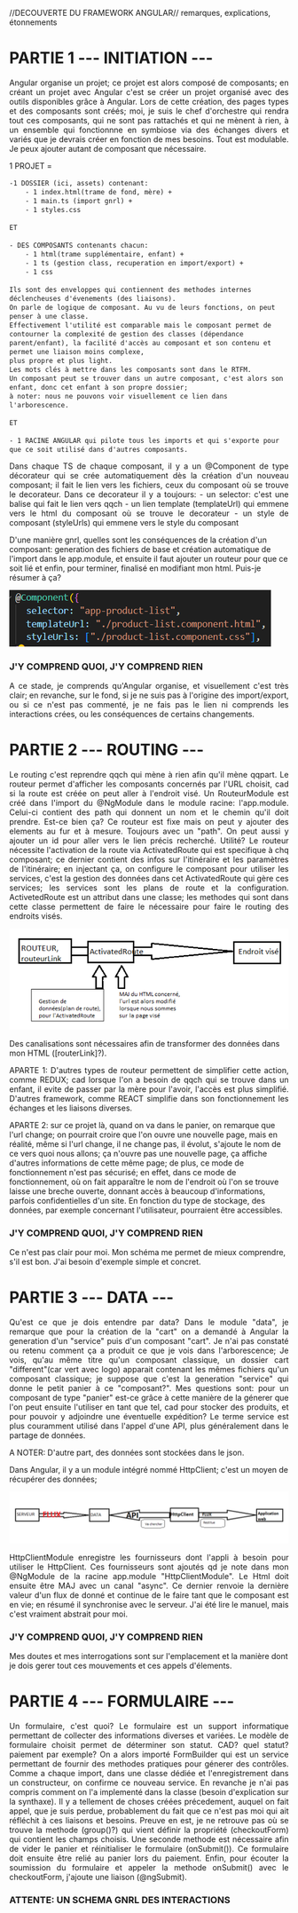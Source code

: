 //DECOUVERTE DU FRAMEWORK ANGULAR// remarques, explications, étonnements  
  

 
# PARTIE 1 --- INITIATION ---  
<p align="justify"> 
Angular organise un projet; ce projet est alors composé de composants; en créant un projet avec Angular c'est se créer un projet organisé avec des outils disponibles grâce à Angular. Lors de cette création, des pages types et des composants sont créés; moi, je suis le chef d'orchestre qui rendra tout ces composants, qui ne sont pas rattachés et qui ne mènent à rien, à un ensemble qui fonctionnne en symbiose via des échanges divers et variés que je devrais créer en fonction de mes besoins. Tout est modulable. Je peux ajouter autant de composant que nécessaire.  
</p>

<p align="justify">
1 PROJET =   

    -1 DOSSIER (ici, assets) contenant:  
        - 1 index.html(trame de fond, mère) +   
        - 1 main.ts (import gnrl) +   
        - 1 styles.css 
  
    ET

    - DES COMPOSANTS contenants chacun:  
        - 1 html(trame supplémentaire, enfant) +   
        - 1 ts (gestion class, recuperation en import/export) +  
        - 1 css  

    Ils sont des enveloppes qui contiennent des methodes internes déclencheuses d'évenements (des liaisons).   
    On parle de logique de composant. Au vu de leurs fonctions, on peut penser à une classe.   
    Effectivement l'utilité est comparable mais le composant permet de contourner la complexité de gestion des classes (dépendance parent/enfant), la facilité d'accès au composant et son contenu et permet une liaison moins complexe,   
    plus propre et plus light.  
    Les mots clés à mettre dans les composants sont dans le RTFM. 
    Un composant peut se trouver dans un autre composant, c'est alors son enfant, donc cet enfant à son propre dossier;   
    à noter: nous ne pouvons voir visuellement ce lien dans l'arborescence.

    ET  

    - 1 RACINE ANGULAR qui pilote tous les imports et qui s'exporte pour que ce soit utilisé dans d'autres composants.  
</p>
<p align="justify">
Dans chaque TS de chaque composant, il y a un @Component de type décorateur qui se crée automatiquement dès la création d'un nouveau composant; il fait le lien vers les fichiers, ceux du composant où se trouve le decorateur. Dans ce decorateur il y a toujours:   
- un selector: c'est une balise qui fait le lien vers qqch   
- un lien template (templateUrl)  qui emmene vers le html du composant où se trouve le decorateur   
- un style de composant (styleUrls) qui emmene vers le style du composant

D'une manière gnrl, quelles sont les conséquences de la création d'un composant: generation des fichiers de base et création automatique de l'import dans le app.module, et ensuite il faut ajouter un routeur pour que ce soit lié et enfin, pour terminer, finalisé en modifiant mon html. Puis-je résumer à ça?
</p>  

![Alt text](image.png)

### J'Y COMPREND QUOI, J'Y COMPREND RIEN  
<p align="justify">
A ce stade, je comprends qu'Angular organise, et visuellement c'est très clair; en revanche, sur le fond, si je ne suis pas à l'origine des import/export, ou si ce n'est pas commenté, je ne fais pas le lien ni comprends les interactions crées, ou les conséquences de certains changements.
</p>

# PARTIE 2 --- ROUTING ---  
<p align="justify">
Le routing c'est reprendre qqch qui mène à rien afin qu'il mène qqpart. 
Le routeur permet d'afficher les composants concernés par l'URL choisit, cad si la route est créée on peut aller à l'endroit visé. 
Un RouteurModule est créé dans l'import du @NgModule dans le module racine: l'app.module. Celui-ci contient des path qui donnent un nom et le chemin qu'il doit prendre. Est-ce bien ça? 
Ce routeur est fixe mais on peut y ajouter des elements au fur et à mesure. Toujours avec un "path". On peut aussi y ajouter un id pour aller vers le lien précis recherché. Utilité?
Le routeur nécessite l'activation de la route via ActivatedRoute qui est specifique à chq composant; ce dernier contient des infos sur l'itinéraire et les paramètres de l'itinéraire; en injectant ça, on configure le composant pour utiliser les services, c'est la gestion des données dans cet ActivatedRoute qui gère ces services; les services sont les plans de route et la configuration.   
ActivetedRoute est un attribut dans une classe; les methodes qui sont dans cette classe permettent de faire le nécessaire pour faire le routing des endroits visés.  
</p>  

![Alt text](image-1.png)

Des canalisations sont nécessaires afin de transformer des données dans mon HTML ([routerLink]?).  

<p align="justify">
APARTE 1: D'autres types de routeur permettent de simplifier cette action, comme REDUX; cad lorsque l'on a besoin de qqch qui se trouve dans un enfant, il evite de passer par la mère pour l'avoir, l'accès est plus simplifié. D'autres framework, comme REACT simplifie dans son fonctionnement les échanges et les liaisons diverses.

APARTE 2: sur ce projet là, quand on va dans le panier, on remarque que l'url change; on pourrait croire que l'on ouvre une nouvelle page, mais en réalité, même si l'url change, il ne change pas, il évolut, s'ajoute le nom de ce vers quoi nous allons; ça n'ouvre pas une nouvelle page, ça affiche d'autres informations de cette même page; de plus, ce mode de fonctionnement n'est pas sécurisé; en effet, dans ce mode de fonctionnement, où on fait apparaître le nom de l'endroit où l'on se trouve laisse une breche ouverte, donnant accès à beaucoup d'informations, parfois confidentielles d'un site. En fonction du type de stockage, des données, par exemple concernant l'utilisateur, pourraient être accessibles.  
</p>


### J'Y COMPREND QUOI, J'Y COMPREND RIEN  

Ce n'est pas clair pour moi. Mon schéma me permet de mieux comprendre, s'il est bon. J'ai besoin d'exemple simple et concret. 


# PARTIE 3 --- DATA ---  
<p align="justify">
Qu'est ce que je dois entendre par data? 
Dans le module "data", je remarque que pour la création de la "cart" on a demandé à Angular la generation d'un "service" puis d'un composant "cart". Je n'ai pas constaté ou retenu comment ça a produit ce que je vois dans l'arborescence; Je vois, qu'au même titre qu'un composant classique, un dossier cart "different"(car vert avec logo) apparait contenant les mêmes fichiers qu'un composant classique; je suppose que c'est la generation "service" qui donne le petit panier à ce "composant?". Mes questions sont: pour un composant de type "panier" est-ce grâce à cette manière de la génerer que l'on peut ensuite l'utiliser en tant que tel, cad pour stocker des produits, et pour pouvoir y adjoindre une éventuelle expédition?  
Le terme service est plus couramment utilisé dans l'appel d'une API, plus généralement dans le partage de données.
</p>
A NOTER:  
D'autre part, des données sont stockées dans le json.  

Dans Angular, il y a un module intégré nommé HttpClient; c'est un moyen de récupérer des données;  

![Alt text](image-3.png)  

<p align="justify">
HttpClientModule enregistre les fournisseurs dont l'appli à besoin pour utiliser le HttpClient. Ces fournisseurs sont ajoutés qd je note dans mon @NgModule de la racine app.module "HttpClientModule".
Le Html doit ensuite être MAJ avec un canal "async". Ce dernier renvoie la dernière valeur d'un flux de donné et continue de le faire tant que le composant est en vie; en résumé il synchronise avec le serveur. J'ai été lire le manuel, mais c'est vraiment abstrait pour moi.  
</p>  

### J'Y COMPREND QUOI, J'Y COMPREND RIEN  

Mes doutes et mes interrogations sont sur l'emplacement et la manière dont je dois gerer tout ces mouvements et ces appels d'élements.


# PARTIE 4  --- FORMULAIRE ---  

<p align="justify">
Un formulaire, c'est quoi? Le formulaire est un support informatique permettant de collecter des informations diverses et variées.
Le modèle de formulaire choisit permet de déterminer son statut. CAD? quel statut? paiement par exemple? 
On a alors importé FormBuilder qui est un service permettant de fournir des methodes pratiques pour génerer des contrôles. Comme a chaque import, dans une classe dédiée et l'enregistrement dans un constructeur, on confirme ce nouveau service. En revanche je n'ai pas compris comment on l'a implementé dans la classe (besoin d'explication sur la synthaxe). Il y a tellement de choses créées précedement, auquel on fait appel, que je suis perdue, probablement du fait que ce n'est pas moi qui ait réfléchit à ces liaisons et besoins. Preuve en est, je ne retrouve pas où se trouve la methode (group()?) qui vient définir la propriété (checkoutForm) qui contient les champs choisis.  
Une seconde methode est nécessaire afin de vider le panier et réinitialiser le formulaire (onSubmit()). Ce formulaire doit ensuite être relié au panier lors du paiement. Enfin, pour écouter la soumission du formulaire et appeler la methode onSubmit() avec le checkoutForm, j'ajoute une liaison (@ngSubmit).   
</p>


 ### ATTENTE: UN SCHEMA GNRL DES INTERACTIONS
